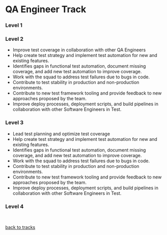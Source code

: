 # QA Engineer Track

### Level 1

### Level 2
<ul>
  <li>Improve test coverage in collaboration with other QA Engineers</li>
  <li>Help create test strategy and implement test automation for new and existing features.</li>
  <li>Identifies gaps in functional test automation, document missing coverage, and add new test automation to improve coverage.</li>
  <li>Work with the squad to address test failures due to bugs in code.</li>
  <li>Contribute to test stability in production and non-production environments.</li>
  <li>Contribute to new test framework tooling and provide feedback to new approaches proposed by the team.</li>
  <li>Improve deploy processes, deployment scripts, and build pipelines in collaboration with other Software Engineers in Test.</li>
</ul>

### Level 3
<ul>
  <li>Lead test planning and optimize test coverage</li>
  <li>Help create test strategy and implement test automation for new and existing features.</li>
  <li>Identifies gaps in functional test automation, document missing coverage, and add new test automation to improve coverage.</li>
  <li>Work with the squad to address test failures due to bugs in code.</li>
  <li>Contribute to test stability in production and non-production environments.</li>
  <li>Contribute to new test framework tooling and provide feedback to new approaches proposed by the team.</li>
  <li>Improve deploy processes, deployment scripts, and build pipelines in collaboration with other Software Engineers in Test.</li>
</ul>

### Level 4

<br>

[back to tracks](/growth-framework/tracks/ic_delivery.md)
